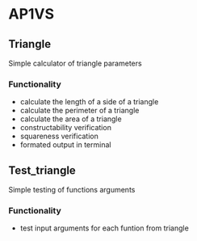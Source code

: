 # AP1VS
## Triangle
Simple calculator of triangle parameters

### Functionality
- calculate the length of a side of a triangle
- calculate the perimeter of a triangle
- calculate the area of a triangle
- constructability verification
- squareness verification
- formated output in terminal

## Test_triangle
Simple testing of functions arguments

### Functionality
- test input arguments for each funtion from triangle
